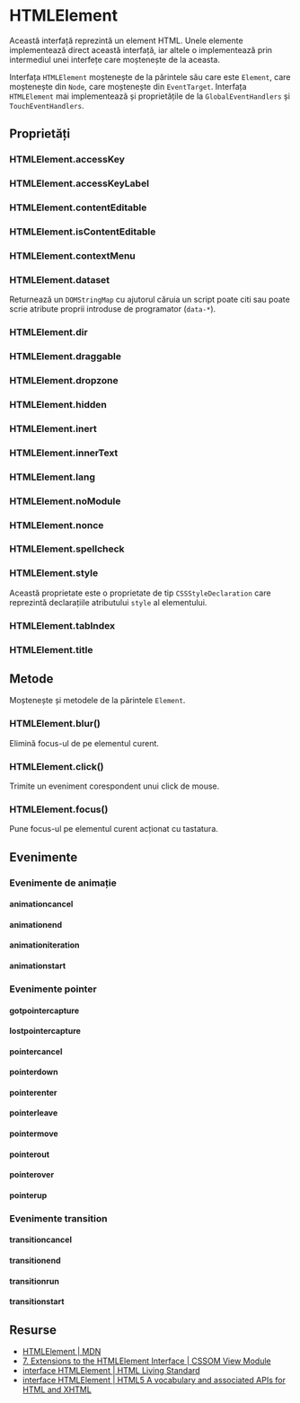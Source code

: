 # HTMLElement

Această interfață reprezintă un element HTML. Unele elemente implementează direct această interfață, iar altele o implementează prin intermediul unei interfețe care moștenește de la aceasta.

Interfața `HTMLElement` moștenește de la părintele său care este `Element`, care moștenește din `Node`, care moștenește din `EventTarget`.
Interfața `HTMLElement` mai implementează și proprietățile de la `GlobalEventHandlers` și `TouchEventHandlers`.

## Proprietăți

### HTMLElement.accessKey

### HTMLElement.accessKeyLabel

### HTMLElement.contentEditable

### HTMLElement.isContentEditable

### HTMLElement.contextMenu

### HTMLElement.dataset

Returnează un `DOMStringMap` cu ajutorul căruia un script poate citi sau poate scrie atribute proprii introduse de programator (`data-*`).

### HTMLElement.dir

### HTMLElement.draggable

### HTMLElement.dropzone

### HTMLElement.hidden

### HTMLElement.inert

### HTMLElement.innerText

### HTMLElement.lang

### HTMLElement.noModule

### HTMLElement.nonce

### HTMLElement.spellcheck

### HTMLElement.style

Această proprietate este o proprietate de tip `CSSStyleDeclaration` care reprezintă declarațiile atributului `style` al elementului.

### HTMLElement.tabIndex

### HTMLElement.title

## Metode

Moștenește și metodele de la părintele `Element`.

### HTMLElement.blur()

Elimină focus-ul de pe elementul curent.

### HTMLElement.click()

Trimite un eveniment corespondent unui click de mouse.

### HTMLElement.focus()

Pune focus-ul pe elementul curent acționat cu tastatura.

## Evenimente

### Evenimente de animație

#### animationcancel

#### animationend

#### animationiteration

#### animationstart

### Evenimente pointer

#### gotpointercapture

#### lostpointercapture

#### pointercancel

#### pointerdown

#### pointerenter

#### pointerleave

#### pointermove

#### pointerout

#### pointerover

#### pointerup

### Evenimente transition

#### transitioncancel

#### transitionend

#### transitionrun

#### transitionstart

## Resurse

- [HTMLElement | MDN](https://developer.mozilla.org/en-US/docs/Web/API/HTMLElement)
- [7. Extensions to the HTMLElement Interface | CSSOM View Module](https://drafts.csswg.org/cssom-view/#extensions-to-the-htmlelement-interface)
- [interface HTMLElement | HTML Living Standard](https://html.spec.whatwg.org/multipage/dom.html#htmlelement)
- [interface HTMLElement | HTML5 A vocabulary and associated APIs for HTML and XHTML](https://www.w3.org/TR/html50/dom.html#htmlelement)
